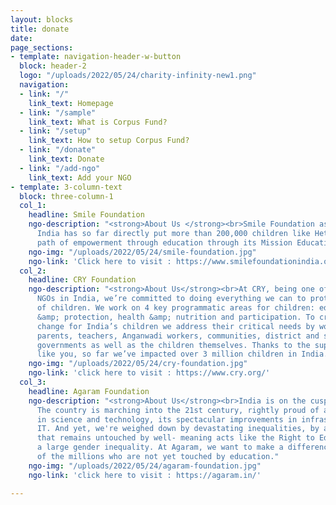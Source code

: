 ```yaml
---
layout: blocks
title: donate
date: 
page_sections:
- template: navigation-header-w-button
  block: header-2
  logo: "/uploads/2022/05/24/charity-infinity-new1.png"
  navigation:
  - link: "/"
    link_text: Homepage
  - link: "/sample"
    link_text: What is Corpus Fund?
  - link: "/setup"
    link_text: How to setup Corpus Fund?
  - link: "/donate"
    link_text: Donate
  - link: "/add-ngo"
    link_text: Add your NGO
- template: 3-column-text
  block: three-column-1
  col_1:
    headline: Smile Foundation
    ngo-description: "<strong>About Us </strong><br>Smile Foundation as an NGO in
      India has so far directly put more than 200,000 children like Hetal into the
      path of empowerment through education through its Mission Education programme."
    ngo-img: "/uploads/2022/05/24/smile-foundation.jpg"
    ngo-link: 'Click here to visit : https://www.smilefoundationindia.org/'
  col_2:
    headline: CRY Foundation
    ngo-description: "<strong>About Us</strong><br>At CRY, being one of the most trusted
      NGOs in India, we’re committed to doing everything we can to protect the rights
      of children. We work on 4 key programmatic areas for children: education, safety
      &amp; protection, health &amp; nutrition and participation. To create a sustainable
      change for India’s children we address their critical needs by working with
      parents, teachers, Anganwadi workers, communities, district and state-level
      governments as well as the children themselves. Thanks to the support of people
      like you, so far we’ve impacted over 3 million children in India."
    ngo-img: "/uploads/2022/05/24/cry-foundation.jpg"
    ngo-link: 'click here to visit : https://www.cry.org/'
  col_3:
    headline: Agaram Foundation
    ngo-description: "<strong>About Us</strong><br>India is on the cusp of change.
      The country is marching into the 21st century, rightly proud of all its advancements
      in science and technology, its spectacular improvements in infrastructure and
      IT. And yet, we're weighed down by devastating inequalities, by a huge population
      that remains untouched by well- meaning acts like the Right to Education, and
      a large gender inequality. At Agaram, we want to make a difference in the lives
      of the millions who are not yet touched by education."
    ngo-img: "/uploads/2022/05/24/agaram-foundation.jpg"
    ngo-link: 'click here to visit : https://agaram.in/'

---
```

